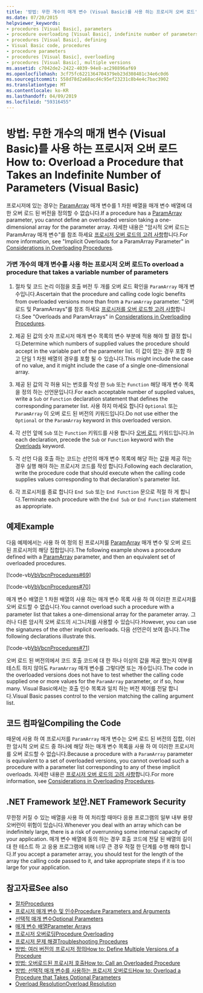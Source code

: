 ```yaml
---
title: '방법: 무한 개수의 매개 변수 (Visual Basic)를 사용 하는 프로시저 오버 로드'
ms.date: 07/20/2015
helpviewer_keywords:
- procedures [Visual Basic], parameters
- procedure overloading [Visual Basic], indefinite number of parameters
- procedures [Visual Basic], defining
- Visual Basic code, procedures
- procedure parameters
- procedures [Visual Basic], overloading
- procedures [Visual Basic], multiple versions
ms.assetid: c7042de2-2422-4039-94e8-ac298896af69
ms.openlocfilehash: 3cf75fc6221364704379eb23d308481c34e6c0d6
ms.sourcegitcommit: 558d78d2a68acd4c95ef23231c8b4e4c7bac3902
ms.translationtype: MT
ms.contentlocale: ko-KR
ms.lasthandoff: 04/09/2019
ms.locfileid: "59316455"
---
```

# <a name="how-to-overload-a-procedure-that-takes-an-indefinite-number-of-parameters-visual-basic"></a><span data-ttu-id="39125-102">방법: 무한 개수의 매개 변수 (Visual Basic)를 사용 하는 프로시저 오버 로드</span><span class="sxs-lookup"><span data-stu-id="39125-102">How to: Overload a Procedure that Takes an Indefinite Number of Parameters (Visual Basic)</span></span>
<span data-ttu-id="39125-103">프로시저에 있는 경우는 [ParamArray](../../../../visual-basic/language-reference/modifiers/paramarray.md) 매개 변수를 1 차원 배열을 매개 변수 배열에 대 한 오버 로드 된 버전을 정의할 수 없습니다.</span><span class="sxs-lookup"><span data-stu-id="39125-103">If a procedure has a [ParamArray](../../../../visual-basic/language-reference/modifiers/paramarray.md) parameter, you cannot define an overloaded version taking a one-dimensional array for the parameter array.</span></span> <span data-ttu-id="39125-104">자세한 내용은 "암시적 오버 로드는 ParamArray 매개 변수"를 참조 하세요 [프로시저 오버 로드의 고려 사항](./considerations-in-overloading-procedures.md)합니다.</span><span class="sxs-lookup"><span data-stu-id="39125-104">For more information, see "Implicit Overloads for a ParamArray Parameter" in [Considerations in Overloading Procedures](./considerations-in-overloading-procedures.md).</span></span>  
  
### <a name="to-overload-a-procedure-that-takes-a-variable-number-of-parameters"></a><span data-ttu-id="39125-105">가변 개수의 매개 변수를 사용 하는 프로시저 오버 로드</span><span class="sxs-lookup"><span data-stu-id="39125-105">To overload a procedure that takes a variable number of parameters</span></span>  
  
1. <span data-ttu-id="39125-106">절차 및 코드 논리 이점을 호출 버전 두 개를 오버 로드 확인을 `ParamArray` 매개 변수입니다.</span><span class="sxs-lookup"><span data-stu-id="39125-106">Ascertain that the procedure and calling code logic benefits from overloaded versions more than from a `ParamArray` parameter.</span></span> <span data-ttu-id="39125-107">"오버 로드 및 ParamArrays"를 참조 하세요 [프로시저를 오버 로드할 고려 사항](./considerations-in-overloading-procedures.md)합니다.</span><span class="sxs-lookup"><span data-stu-id="39125-107">See "Overloads and ParamArrays" in [Considerations in Overloading Procedures](./considerations-in-overloading-procedures.md).</span></span>  
  
2. <span data-ttu-id="39125-108">제공 된 값의 숫자 프로시저 매개 변수 목록의 변수 부분에 적용 해야 할 결정 합니다.</span><span class="sxs-lookup"><span data-stu-id="39125-108">Determine which numbers of supplied values the procedure should accept in the variable part of the parameter list.</span></span> <span data-ttu-id="39125-109">이 값이 없는 경우 포함 하 고 단일 1 차원 배열의 경우를 포함 될 수 있습니다.</span><span class="sxs-lookup"><span data-stu-id="39125-109">This might include the case of no value, and it might include the case of a single one-dimensional array.</span></span>  
  
3. <span data-ttu-id="39125-110">제공 된 값의 각 허용 되는 번호를 작성 한 `Sub` 또는 `Function` 해당 매개 변수 목록을 정의 하는 선언문입니다.</span><span class="sxs-lookup"><span data-stu-id="39125-110">For each acceptable number of supplied values, write a `Sub` or `Function` declaration statement that defines the corresponding parameter list.</span></span> <span data-ttu-id="39125-111">사용 하지 마세요 합니다 `Optional` 또는 `ParamArray` 이 오버 로드 된 버전의 키워드입니다.</span><span class="sxs-lookup"><span data-stu-id="39125-111">Do not use either the `Optional` or the `ParamArray` keyword in this overloaded version.</span></span>  
  
4. <span data-ttu-id="39125-112">각 선언 앞에 `Sub` 또는 `Function` 키워드를 사용 합니다 [오버 로드](../../../../visual-basic/language-reference/modifiers/overloads.md) 키워드입니다.</span><span class="sxs-lookup"><span data-stu-id="39125-112">In each declaration, precede the `Sub` or `Function` keyword with the [Overloads](../../../../visual-basic/language-reference/modifiers/overloads.md) keyword.</span></span>  
  
5. <span data-ttu-id="39125-113">각 선언 다음 호출 하는 코드는 선언의 매개 변수 목록에 해당 하는 값을 제공 하는 경우 실행 해야 하는 프로시저 코드를 작성 합니다.</span><span class="sxs-lookup"><span data-stu-id="39125-113">Following each declaration, write the procedure code that should execute when the calling code supplies values corresponding to that declaration's parameter list.</span></span>  
  
6. <span data-ttu-id="39125-114">각 프로시저를 종료 합니다 `End Sub` 또는 `End Function` 문으로 적절 하 게 합니다.</span><span class="sxs-lookup"><span data-stu-id="39125-114">Terminate each procedure with the `End Sub` or `End Function` statement as appropriate.</span></span>  
  
## <a name="example"></a><span data-ttu-id="39125-115">예제</span><span class="sxs-lookup"><span data-stu-id="39125-115">Example</span></span>  
 <span data-ttu-id="39125-116">다음 예제에서는 사용 하 여 정의 된 프로시저를 [ParamArray](../../../../visual-basic/language-reference/modifiers/paramarray.md) 매개 변수 및 오버 로드 된 프로시저의 해당 집합입니다.</span><span class="sxs-lookup"><span data-stu-id="39125-116">The following example shows a procedure defined with a [ParamArray](../../../../visual-basic/language-reference/modifiers/paramarray.md) parameter, and then an equivalent set of overloaded procedures.</span></span>  
  
 [!code-vb[VbVbcnProcedures#69](~/samples/snippets/visualbasic/VS_Snippets_VBCSharp/VbVbcnProcedures/VB/Class1.vb#69)]  
  
 [!code-vb[VbVbcnProcedures#70](~/samples/snippets/visualbasic/VS_Snippets_VBCSharp/VbVbcnProcedures/VB/Class1.vb#70)]  
  
 <span data-ttu-id="39125-117">매개 변수 배열은 1 차원 배열의 사용 하는 매개 변수 목록 사용 하 여 이러한 프로시저를 오버 로드할 수 없습니다.</span><span class="sxs-lookup"><span data-stu-id="39125-117">You cannot overload such a procedure with a parameter list that takes a one-dimensional array for the parameter array.</span></span> <span data-ttu-id="39125-118">그러나 다른 암시적 오버 로드의 시그니처를 사용할 수 있습니다.</span><span class="sxs-lookup"><span data-stu-id="39125-118">However, you can use the signatures of the other implicit overloads.</span></span> <span data-ttu-id="39125-119">다음 선언은이 보여 줍니다.</span><span class="sxs-lookup"><span data-stu-id="39125-119">The following declarations illustrate this.</span></span>  
  
 [!code-vb[VbVbcnProcedures#71](~/samples/snippets/visualbasic/VS_Snippets_VBCSharp/VbVbcnProcedures/VB/Class1.vb#71)]  
  
 <span data-ttu-id="39125-120">오버 로드 된 버전의에서 코드 호출 코드에 대 한 하나 이상의 값을 제공 했는지 여부를 테스트 하지 않아도 `ParamArray` 매개 변수를 그렇다면 또는 개수입니다.</span><span class="sxs-lookup"><span data-stu-id="39125-120">The code in the overloaded versions does not have to test whether the calling code supplied one or more values for the `ParamArray` parameter, or if so, how many.</span></span> <span data-ttu-id="39125-121">Visual Basic에서는 호출 인수 목록과 일치 하는 버전 제어를 전달 합니다.</span><span class="sxs-lookup"><span data-stu-id="39125-121">Visual Basic passes control to the version matching the calling argument list.</span></span>  
  
## <a name="compiling-the-code"></a><span data-ttu-id="39125-122">코드 컴파일</span><span class="sxs-lookup"><span data-stu-id="39125-122">Compiling the Code</span></span>  
 <span data-ttu-id="39125-123">때문에 사용 하 여 프로시저를 `ParamArray` 매개 변수는 오버 로드 된 버전의 집합, 이러한 암시적 오버 로드 중 하나에 해당 하는 매개 변수 목록을 사용 하 여 이러한 프로시저를 오버 로드할 수 없습니다.</span><span class="sxs-lookup"><span data-stu-id="39125-123">Because a procedure with a `ParamArray` parameter is equivalent to a set of overloaded versions, you cannot overload such a procedure with a parameter list corresponding to any of these implicit overloads.</span></span> <span data-ttu-id="39125-124">자세한 내용은 [프로시저 오버 로드의 고려 사항](./considerations-in-overloading-procedures.md)합니다.</span><span class="sxs-lookup"><span data-stu-id="39125-124">For more information, see [Considerations in Overloading Procedures](./considerations-in-overloading-procedures.md).</span></span>  
  
## <a name="net-framework-security"></a><span data-ttu-id="39125-125">.NET Framework 보안</span><span class="sxs-lookup"><span data-stu-id="39125-125">.NET Framework Security</span></span>  
 <span data-ttu-id="39125-126">무한정 커질 수 있는 배열을 사용 하 여 처리할 때마다 응용 프로그램의 일부 내부 용량 오버런이 위험이 있습니다.</span><span class="sxs-lookup"><span data-stu-id="39125-126">Whenever you deal with an array which can be indefinitely large, there is a risk of overrunning some internal capacity of your application.</span></span> <span data-ttu-id="39125-127">매개 변수 배열에 동의 하는 경우 호출 코드에 전달 된 배열의 길이 대 한 테스트 하 고 응용 프로그램에 비해 너무 큰 경우 적절 한 단계를 수행 해야 합니다.</span><span class="sxs-lookup"><span data-stu-id="39125-127">If you accept a parameter array, you should test for the length of the array the calling code passed to it, and take appropriate steps if it is too large for your application.</span></span>  
  
## <a name="see-also"></a><span data-ttu-id="39125-128">참고자료</span><span class="sxs-lookup"><span data-stu-id="39125-128">See also</span></span>

- [<span data-ttu-id="39125-129">절차</span><span class="sxs-lookup"><span data-stu-id="39125-129">Procedures</span></span>](./index.md)
- [<span data-ttu-id="39125-130">프로시저 매개 변수 및 인수</span><span class="sxs-lookup"><span data-stu-id="39125-130">Procedure Parameters and Arguments</span></span>](./procedure-parameters-and-arguments.md)
- [<span data-ttu-id="39125-131">선택적 매개 변수</span><span class="sxs-lookup"><span data-stu-id="39125-131">Optional Parameters</span></span>](./optional-parameters.md)
- [<span data-ttu-id="39125-132">매개 변수 배열</span><span class="sxs-lookup"><span data-stu-id="39125-132">Parameter Arrays</span></span>](./parameter-arrays.md)
- [<span data-ttu-id="39125-133">프로시저 오버로딩</span><span class="sxs-lookup"><span data-stu-id="39125-133">Procedure Overloading</span></span>](./procedure-overloading.md)
- [<span data-ttu-id="39125-134">프로시저 문제 해결</span><span class="sxs-lookup"><span data-stu-id="39125-134">Troubleshooting Procedures</span></span>](./troubleshooting-procedures.md)
- [<span data-ttu-id="39125-135">방법: 여러 버전의 프로시저 정의</span><span class="sxs-lookup"><span data-stu-id="39125-135">How to: Define Multiple Versions of a Procedure</span></span>](./how-to-define-multiple-versions-of-a-procedure.md)
- [<span data-ttu-id="39125-136">방법: 오버로드된 프로시저 호출</span><span class="sxs-lookup"><span data-stu-id="39125-136">How to: Call an Overloaded Procedure</span></span>](./how-to-call-an-overloaded-procedure.md)
- [<span data-ttu-id="39125-137">방법: 선택적 매개 변수를 사용하는 프로시저 오버로드</span><span class="sxs-lookup"><span data-stu-id="39125-137">How to: Overload a Procedure that Takes Optional Parameters</span></span>](./how-to-overload-a-procedure-that-takes-optional-parameters.md)
- [<span data-ttu-id="39125-138">Overload Resolution</span><span class="sxs-lookup"><span data-stu-id="39125-138">Overload Resolution</span></span>](./overload-resolution.md)
